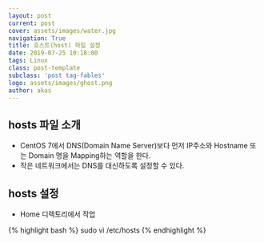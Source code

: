 ```yaml
---
layout: post
current: post
cover: assets/images/water.jpg
navigation: True
title: 호스트(host) 파일 설정
date: 2019-07-25 10:18:00
tags: Linux
class: post-template
subclass: 'post tag-fables'
logo: assets/images/ghost.png
author: akas
---
```

## hosts 파일 소개
- CentOS 7에서 DNS(Domain Name Server)보다 먼저 IP주소와 Hostname 또는 Domain 명을 Mapping하는 역할을 한다.
- 작은 네트워크에서는 DNS를 대신하도록 설정할 수 있다.

## hosts 설정
- Home 디렉토리에서 작업




{% highlight bash %}
sudo vi /etc/hosts
{% endhighlight %}
